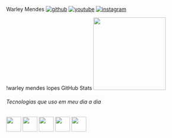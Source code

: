 Warley Mendes
[![github](https://img.shields.io/badge/GitHub-100000?style=for-the-badge&logo=github&logoColor=white)](https://github.com/warleymendeslopes)
[![youtube](https://img.shields.io/badge/YouTube-FF0000?style=for-the-badge&logo=youtube&logoColor=white)](https://www.youtube.com/@warleymendeslopes)
[![instagram](https://img.shields.io/badge/Instagram-E4405F?style=for-the-badge&logo=instagram&logoColor=white)](https://instagram.com/warleymendeslopes)

!warley mendes lopes GitHub Stats
<img height="195em" src="https://github-readme-stats.vercel.app/api/top-langs/?username=warleymendeslopes&layout=donut" />

###### Tecnologias que uso em meu dia a dia
<img src="https://cdn.jsdelivr.net/gh/devicons/devicon@latest/icons/github/github-original.svg" witdh="40" height="40"/> <img src="https://cdn.jsdelivr.net/gh/devicons/devicon@latest/icons/react/react-original.svg" witdh="40" height="40"/> <img src="https://cdn.jsdelivr.net/gh/devicons/devicon@latest/icons/typescript/typescript-original.svg" witdh="40" height="40"/> <img src="https://cdn.jsdelivr.net/gh/devicons/devicon@latest/icons/vercel/vercel-original.svg" width="40" height="40"/> <img src="https://cdn.jsdelivr.net/gh/devicons/devicon@latest/icons/nodejs/nodejs-original.svg" width="40" height="40"/>



<!--
HiagoRoedel/HiagoRoedel is a ✨ special ✨ repository because its README.md (this file) appears on your GitHub profile.

Here are some ideas to get you started:

🔭 I’m currently working on ...
🌱 I’m currently learning ...
👯 I’m looking to collaborate on ...
🤔 I’m looking for help with ...
💬 Ask me about ...
📫 How to reach me: ...
😄 Pronouns: ...
⚡ Fun fact: ...
-->
